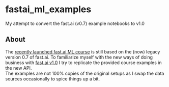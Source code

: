 # fastai_ml_examples
My attempt to convert the fast.ai (v0.7) example notebooks to v1.0

## About
The [recently launched fast.ai ML course](http://www.fast.ai/2018/09/26/ml-launch/) is still based on the (now) legacy version 0.7 of fast.ai. To familiarize myself with the new ways of doing business with [fast.ai v1.0](http://docs.fast.ai) I try to replicate the provided course examples in the new API.  
The examples are not 100% copies of the original setups as I swap the data sources occasionally to spice things up a bit.

